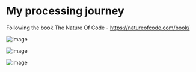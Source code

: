 # My processing journey
Following the book The Nature Of Code - https://natureofcode.com/book/

![image](https://user-images.githubusercontent.com/32382605/212111507-028cfbb1-b042-4e2f-85f4-90685470d9d1.png)

![image](https://user-images.githubusercontent.com/32382605/212111567-20e795ed-62dd-4a89-b758-14bb25413137.png)

![image](https://user-images.githubusercontent.com/32382605/212151479-2191260b-8e37-47e0-bfd0-1156942586ce.png)

